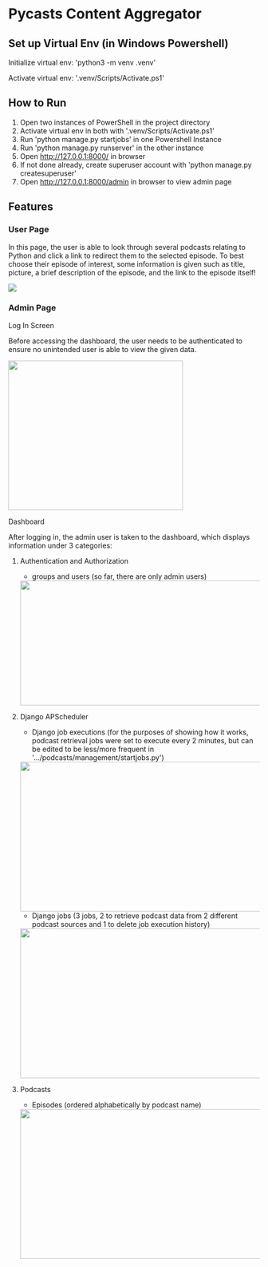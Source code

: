 # Pycasts Content Aggregator

## Set up Virtual Env (in Windows Powershell)

Initialize virtual env: 'python3 -m venv .venv'

Activate virtual env: '.venv/Scripts/Activate.ps1'

## How to Run
1. Open two instances of PowerShell in the project directory
2. Activate virtual env in both with '.venv/Scripts/Activate.ps1'
3. Run 'python manage.py startjobs' in one Powershell Instance
4. Run 'python manage.py runserver' in the other instance
5. Open http://127.0.0.1:8000/ in browser
6. If not done already, create superuser account with 'python manage.py createsuperuser'
7. Open http://127.0.0.1:8000/admin in browser to view admin page


## Features
### User Page
In this page, the user is able to look through several podcasts relating to Python and click a link to redirect them to the selected episode. To best choose their episode of interest, some information is given such as title, picture, a brief description of the episode, and the link to the episode itself!

<img src = "https://github.com/MirShahiduzzaman/content-aggregator/assets/43242843/b71ab49b-42d6-4866-a0e9-6f8dab00cc77" width = "" height = "">

### Admin Page
Log In Screen

Before accessing the dashboard, the user needs to be authenticated to ensure no unintended user is able to view the given data. 

<img src = "https://github.com/MirShahiduzzaman/content-aggregator/assets/43242843/50481a3d-35a9-43b1-95fc-c72c82a5718b" width = "350" height = "300">

Dashboard

After logging in, the admin user is taken to the dashboard, which displays information under 3 categories:
1. Authentication and Authorization
      - groups and users (so far, there are only admin users)
      <img src = "https://github.com/MirShahiduzzaman/content-aggregator/assets/43242843/7b55b21e-3bc8-4d92-abcf-36da9715551c" width = "500" height = "250">

2. Django APScheduler
    - Django job executions (for the purposes of showing how it works, podcast retrieval jobs were set to execute every 2 minutes, but can be edited to be less/more frequent in '.../podcasts/management/startjobs.py')
    <img src = "https://github.com/MirShahiduzzaman/content-aggregator/assets/43242843/069a6402-de7e-44f0-849e-a2508bbe57f6" width = "600" height = "300">

    - Django jobs (3 jobs, 2 to retrieve podcast data from 2 different podcast sources and 1 to delete job execution history)
    <img src = "https://github.com/MirShahiduzzaman/content-aggregator/assets/43242843/12c841a3-6180-4014-9956-4961167b1d5c" width = "600" height = "300">


3. Podcasts
      - Episodes (ordered alphabetically by podcast name)
      <img src = "https://github.com/MirShahiduzzaman/content-aggregator/assets/43242843/e85a3402-3680-47e9-9b16-b93f3a7bd266" width = "600" height = "300">
